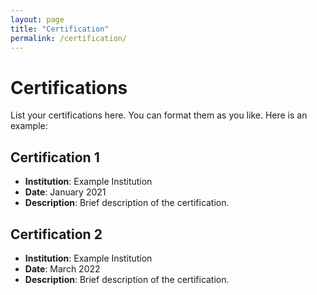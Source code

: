 ```yaml
---
layout: page
title: "Certification"
permalink: /certification/
---
```


# Certifications

List your certifications here. You can format them as you like. Here is an example:

## Certification 1
- **Institution**: Example Institution
- **Date**: January 2021
- **Description**: Brief description of the certification.

## Certification 2
- **Institution**: Example Institution
- **Date**: March 2022
- **Description**: Brief description of the certification.
